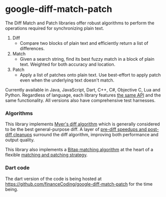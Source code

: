 # google-diff-match-patch

The Diff Match and Patch libraries offer robust algorithms to perform the 
operations required for synchronizing plain text.

1. Diff
	* Compare two blocks of plain text and efficiently return a list of differences.
1. Match
	* Given a search string, find its best fuzzy match in a block of plain text. 
  Weighted for both accuracy and location. 
1. Patch
	* Apply a list of patches onto plain text. Use best-effort to apply patch 
  even when the underlying text doesn't match.  
  
Currently available in Java, JavaScript, Dart, C++, C#, Objective C, Lua and 
Python. Regardless of language, each library features [the same API](https://code.google.com/p/google-diff-match-patch/wiki/API) 
and the same functionality. All versions also have comprehensive test harnesses.  
  
### Algorithms

This library implements [Myer's diff algorithm](http://neil.fraser.name/software/diff_match_patch/myers.pdf) 
which is generally considered to be the best general-purpose diff. A layer of 
[pre-diff speedups and post-diff cleanups](http://neil.fraser.name/writing/diff/) 
surround the diff algorithm, improving both performance and output quality.

This library also implements a [Bitap matching algorithm](http://neil.fraser.name/software/diff_match_patch/bitap.ps) 
at the heart of a flexible [matching and patching strategy](http://neil.fraser.name/writing/patch/).

### Dart code

The dart version of the code is being hosted at https://github.com/financeCoding/google-diff-match-patch 
for the time being. 